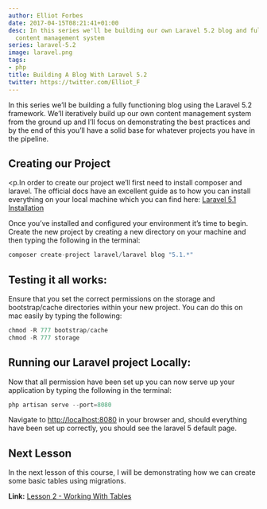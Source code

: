 ```yaml
---
author: Elliot Forbes
date: 2017-04-15T08:21:41+01:00
desc: In this series we'll be building our own Laravel 5.2 blog and fully functioning
  content management system
series: laravel-5.2
image: laravel.png
tags:
- php
title: Building A Blog With Laravel 5.2
twitter: https://twitter.com/Elliot_F
---
```


<p>In this series we’ll be building a fully functioning blog using the Laravel 5.2 framework. We’ll iteratively build up our own content management system from the ground up and I’ll focus on demonstrating the best practices and by the end of this you’ll have a solid base for whatever projects you have in the pipeline.</p>

<h2>Creating our Project</h2>

<p.In order to create our project we’ll first need to install composer and laravel. The official docs have an excellent guide as to how you can install everything on your local machine which you can find here: <a target=”_blank” href="https://laravel.com/docs/5.1/installation">Laravel 5.1 Installation</a></p>

<p>Once you’ve installed and configured your environment it’s time to begin. Create the new project by creating a new directory on your machine and then typing the following in the terminal:</p>

```c
composer create-project laravel/laravel blog "5.1.*"
```

<h2>Testing it all works:</h2>

<p>Ensure that you set the correct permissions on the storage and bootstrap/cache directories within your new project. You can do this on mac easily by typing the following:</p>

```c
chmod -R 777 bootstrap/cache
chmod -R 777 storage
```

<h2>Running our Laravel project Locally:</h2>

<p>Now that all permission have been set up you can now serve up your application by typing the following in the terminal:</p>

```c
php artisan serve --port=8080
```

<p>Navigate to <a href="http://localhost:8080" target="_blank">http://localhost:8080</a> in your browser and, should everything have been set up correctly, you should see the laravel 5 default page.</p>

<h2>Next Lesson</h2>

<p>In the next lesson of this course, I will be demonstrating how we can create some basic tables using migrations.</p>

<p><b>Link:</b> <a href="https://tutorialedge.net/working-with-tables-laravel-5-2">Lesson 2 - Working With Tables</a></p>
